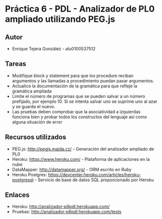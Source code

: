 # Práctica 6 - PDL - Analizador de PL0 ampliado utilizando PEG.js

## Autor

* Enrique Tejera González - alu0100537512


## Tareas

* Modifique block y statement para que los procedure reciban argumentos y las llamadas a procedimiento puedan pasar argumentos.
* Actualice la documentación de la gramática para que refleje la gramática ampliada
* Limite el número de programas que se pueden salvar a un número prefijado, por ejemplo 10. Si se intenta salvar uno se suprime uno al azar y se guarda el nuevo.
* Las pruebas deben comprobar que la asociatividad a izquierdas funciona bien y probar todos los constructos del lenguaje así como alguna situación de error


## Recursos utilizados

* PEG.js: http://pegjs.majda.cz/ - Generación del analizador ampliado de PL0
* Heroku: https://www.heroku.com/ - Plataforma de aplicaciones en la nube
* DataMapper: http://datamapper.org/ - ORM escrito en Ruby
* Heroku Postgres: https://devcenter.heroku.com/articles/heroku-postgresql - Servicio de base de datos SQL proporcionado por Heroku


## Enlaces

* Heroku: http://analizador-p6pdl.herokuapp.com/
* Pruebas: http://analizador-p6pdl.herokuapp.com/tests
